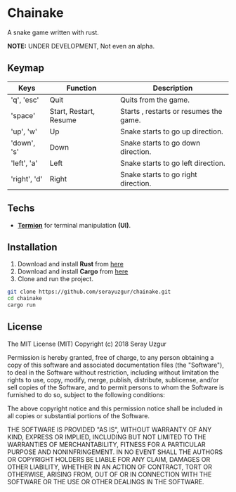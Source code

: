 # Chainake
A snake game written with rust.

**NOTE:** UNDER DEVELOPMENT, Not even an alpha.


## Keymap
| Keys           | Function              | Description  |
| ------------- | ---------------------- | ----- |
| 'q', 'esc'    | Quit                   | Quits from the game. |
| 'space'       | Start, Restart, Resume | Starts , restarts or resumes the game. |
| 'up', 'w'     | Up                     | Snake starts to go up direction. |
| 'down', 's'   | Down                   | Snake starts to go down direction. |
| 'left', 'a'   | Left                   | Snake starts to go left direction. |
| 'right', 'd'  | Right                  | Snake starts to go right direction. |

## Techs
* [**Termion**](https://github.com/ticki/termion) for terminal manipulation **(UI)**.

## Installation
 1. Download and install **Rust** from [here](https://www.rust-lang.org/en-US/downloads.html)
 2. Download and install **Cargo** from [here](http://doc.crates.io/)
 3. Clone and run the project.

```bash
git clone https://github.com/serayuzgur/chainake.git
cd chainake
cargo run
```

## License

The MIT License (MIT) Copyright (c) 2018 Seray Uzgur

Permission is hereby granted, free of charge, to any person obtaining a copy of this software and associated documentation files (the "Software"), to deal in the Software without restriction, including without limitation the rights to use, copy, modify, merge, publish, distribute, sublicense, and/or sell copies of the Software, and to permit persons to whom the Software is furnished to do so, subject to the following conditions:

The above copyright notice and this permission notice shall be included in all copies or substantial portions of the Software.

THE SOFTWARE IS PROVIDED "AS IS", WITHOUT WARRANTY OF ANY KIND, EXPRESS OR IMPLIED, INCLUDING BUT NOT LIMITED TO THE WARRANTIES OF MERCHANTABILITY, FITNESS FOR A PARTICULAR PURPOSE AND NONINFRINGEMENT. IN NO EVENT SHALL THE AUTHORS OR COPYRIGHT HOLDERS BE LIABLE FOR ANY CLAIM, DAMAGES OR OTHER LIABILITY, WHETHER IN AN ACTION OF CONTRACT, TORT OR OTHERWISE, ARISING FROM, OUT OF OR IN CONNECTION WITH THE SOFTWARE OR THE USE OR OTHER DEALINGS IN THE SOFTWARE.